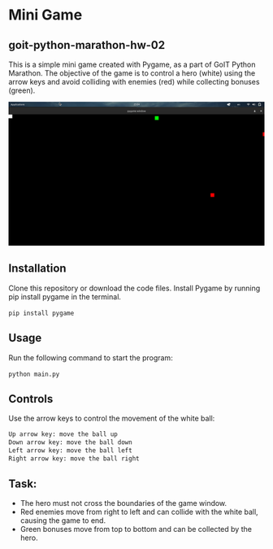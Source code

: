 # Mini Game
## goit-python-marathon-hw-02

This is a simple mini game created with Pygame, as a part of GoIT Python Marathon. The objective of the game is to control a hero (white) using the arrow keys and avoid colliding with enemies (red) while collecting bonuses (green).

![homework-02.gif](./homework-02.gif)

## Installation

Clone this repository or download the code files.
Install Pygame by running pip install pygame in the terminal.

`pip install pygame`

## Usage

Run the following command to start the program:

`python main.py`

## Controls

Use the arrow keys to control the movement of the white ball:

    Up arrow key: move the ball up
    Down arrow key: move the ball down
    Left arrow key: move the ball left
    Right arrow key: move the ball right

## Task:
- The hero must not cross the boundaries of the game window.
- Red enemies move from right to left and can collide with the white ball, causing the game to end.
- Green bonuses move from top to bottom and can be collected by the hero.
